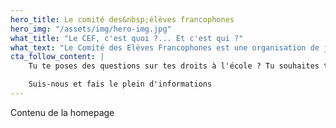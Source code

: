 ```yaml
---
hero_title: Le comité des&nbsp;élèves francophones
hero_img: "/assets/img/hero-img.jpg"
what_title: "Le CEF, c'est quoi ?... Et c'est qui ?"
what_text: "Le Comité des Elèves Francophones est une organisation de jeunesse présente dans de nombreuses écoles secondaires. Le CEF est composé d'élèves actifs qui défendent et communiquent sur leurs droits scolaires à travers des formations, des débats et des actions qui les concernent."
cta_follow_content: |
    Tu te poses des questions sur tes droits à l'école ? Tu souhaites te tenir informé des actualités qui te concernent ? Lorem ipsum dolor sit amet, consectetur adipiscing elit. Nulla et erat tincidunt, lacinia augue a, condimentum nisi. Nam tristique risus nec nulla fringilla, non porta libero pretium.

    Suis-nous et fais le plein d'informations
---
```


Contenu de la homepage